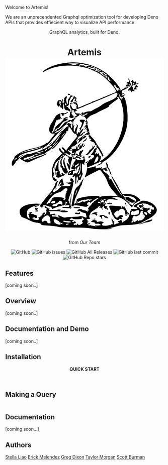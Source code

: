 Welcome to Artemis!

We are an unprecendented Graphql optimization tool for developing Deno APIs that provides effiecient way to visualize API performance.

<div align="center">GraphQL analytics, built for Deno.</div>

<div align="center">

<h1 align="center">
	<a>Artemis</a>
	    <div><img src="./public/artemis-logo.svg" /></div>
</h1>

<p align="center">from <em align="center">Our Team</em></p>

</div>

<p align="center">
  <img alt="GitHub" src="https://img.shields.io/github/license/oslabs-beta/projectArtemis?color=blue">
  <img alt="GitHub issues" src="https://img.shields.io/github/issues-raw/oslabs-beta/projectArtemis?color=green">
  <img alt="GitHub All Releases" src="https://img.shields.io/github/downloads/oslabs-beta/projectArtemis/total?color=yellow">
  <img alt="GitHub last commit" src="https://img.shields.io/github/last-commit/oslabs-beta/projectArtemis?color=orange">
  <img alt="GitHub Repo stars" src="https://img.shields.io/github/stars/oslabs-beta/projectArtemis?style=social">
</p>

## Features

[coming soon..]

## Overview

[coming soon..]

## Documentation and Demo

[coming soon..]

## Installation

<div align="center"><strong>QUICK START</strong></div>
<br>


```javascript

```

## Making a Query

```javascript

```

## Documentation
[coming soon...]

## Authors

[Stella Liao](https://github.com/Stellaliao01)
[Erick Melendez](https://github.com/mlndz-la)
[Greg Dixon](https://github.com/greg-dixon)
[Taylor Morgan](https://github.com/TaylorMorgan7)
[Scott Burman](https://github.com/Scottburs)
